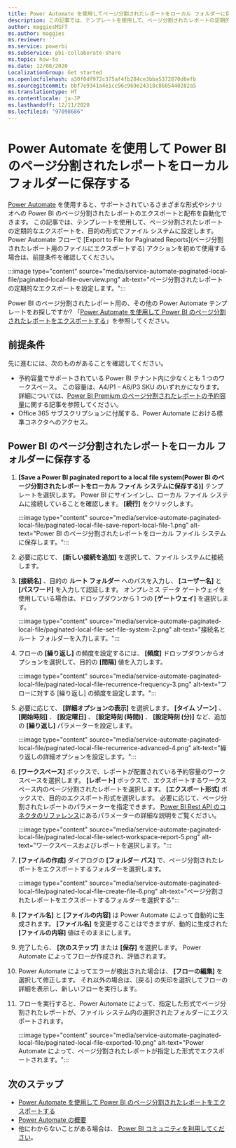 ```yaml
---
title: Power Automate を使用してページ分割されたレポートをローカル フォルダーに保存する
description: この記事では、テンプレートを使用して、ページ分割されたレポートの定期的なエクスポートを、目的の形式でファイル システムに設定します。
author: maggiesMSFT
ms.author: maggies
ms.reviewer: ''
ms.service: powerbi
ms.subservice: pbi-collaborate-share
ms.topic: how-to
ms.date: 12/08/2020
LocalizationGroup: Get started
ms.openlocfilehash: a30f0df972c375af4fb284ce3bba5372870d6efb
ms.sourcegitcommit: bbf7e9341a4e1cc96c969e24318c8605440282a5
ms.translationtype: HT
ms.contentlocale: ja-JP
ms.lasthandoff: 12/11/2020
ms.locfileid: "97098686"
---
```

# <a name="save-a-power-bi-paginated-report-to-a-local-folder--with-power-automate"></a>Power Automate を使用して Power BI のページ分割されたレポートをローカル フォルダーに保存する

[Power Automate](/power-automate/getting-started) を使用すると、サポートされているさまざまな形式やシナリオへの Power BI のページ分割されたレポートのエクスポートと配布を自動化できます。 この記事では、テンプレートを使用して、ページ分割されたレポートの定期的なエクスポートを、目的の形式でファイル システムに設定します。 Power Automate フローで [Export to File for Paginated Reports]\(ページ分割されたレポート用のファイルにエクスポートする\) アクションを初めて使用する場合は、前提条件を確認してください。

:::image type="content" source="media/service-automate-paginated-local-file/paginated-local-file-overview.png" alt-text="ページ分割されたレポートの定期的なエクスポートを設定します。":::

Power BI のページ分割されたレポート用の、その他の Power Automate テンプレートをお探しですか? 「[Power Automate を使用して Power BI のページ分割されたレポートをエクスポートする](service-automate-paginated-integration.md)」を参照してください。

## <a name="prerequisites"></a>前提条件  

先に進むには、次のものがあることを確認してください。

- 予約容量でサポートされている Power BI テナント内に少なくとも 1 つのワークスペース。 この容量は、A4/P1 – A6/P3 SKU のいずれかになります。 詳細については、[Power BI Premium のページ分割されたレポートの予約容量](../admin/service-premium-what-is.md#paginated-reports)に関する記事を参照してください。
- Office 365 サブスクリプションに付属する、Power Automate における標準コネクタへのアクセス。

## <a name="save-a-power-bi-paginated-report-to-a-local-folder"></a>Power BI のページ分割されたレポートをローカル フォルダーに保存する

1. **[Save a Power BI paginated report to a local file system\(Power BI のページ分割されたレポートをローカル ファイル システムに保存する\)]** テンプレートを選択します。 Power BI にサインインし、ローカル ファイル システムに接続していることを確認します。 **[続行]** をクリックします。 

    :::image type="content" source="media/service-automate-paginated-local-file/paginated-local-file-save-report-local-file-1.png" alt-text="Power BI のページ分割されたレポートをローカル ファイル システムに保存します。":::

2. 必要に応じて、 **[新しい接続を追加]** を選択して、ファイル システムに接続します。 
1. **[接続名]** 、目的の **ルート フォルダー** へのパスを入力し、 **[ユーザー名]** と **[パスワード]** を入力して認証します。 オンプレミス データ ゲートウェイを使用している場合は、ドロップダウンから 1 つの **[ゲートウェイ]** を選択します。

    :::image type="content" source="media/service-automate-paginated-local-file/paginated-local-file-set-file-system-2.png" alt-text="接続名とルート フォルダーを入力します。":::
 
3. フローの **[繰り返し]** の頻度を設定するには、 **[頻度]** ドロップダウンからオプションを選択して、目的の **[間隔]** 値を入力します。  

    :::image type="content" source="media/service-automate-paginated-local-file/paginated-local-file-recurrence-frequency-3.png" alt-text="フローに対する [繰り返し] の頻度を設定します。":::

4. 必要に応じて、 **[詳細オプションの表示]** を選択します。 **[タイム ゾーン]** 、 **[開始時刻]** 、 **[設定曜日]** 、 **[設定時刻 (時間)]** 、 **[設定時刻 (分)]** など、追加の **[繰り返し]** パラメーターを設定します。 
 
    :::image type="content" source="media/service-automate-paginated-local-file/paginated-local-file-recurrence-advanced-4.png" alt-text="繰り返しの詳細オプションを設定します。":::

5. **[ワークスペース]** ボックスで、レポートが配置されている予約容量のワークスペースを選択します。 **[レポート]** ボックスで、エクスポートするワークスペース内のページ分割されたレポートを選択します。 **[エクスポート形式]** ボックスで、目的のエクスポート形式を選択します。 必要に応じて、ページ分割されたレポートのパラメーターを指定できます。 [Power BI Rest API のコネクタのリファレンス](/connectors/powerbi/#export-to-file-for-paginated-reports)にあるパラメーターの詳細な説明をご覧ください。  
 
    :::image type="content" source="media/service-automate-paginated-local-file/paginated-local-file-select-workspace-report-5.png" alt-text="ワークスペースおよびレポートを選択します。":::

6. **[ファイルの作成]** ダイアログの **[フォルダー パス]** で、ページ分割されたレポートをエクスポートするフォルダーを選択します。
 
    :::image type="content" source="media/service-automate-paginated-local-file/paginated-local-file-create-file-6.png" alt-text="ページ分割されたレポートをエクスポートするフォルダーを選択する":::

7. **[ファイル名]** と **[ファイルの内容]** は Power Automate によって自動的に生成されます。 **[ファイル名]** を変更することはできますが、動的に生成された **[ファイルの内容]** 値はそのままにします。
8. 完了したら、 **[次のステップ]** または **[保存]** を選択します。 Power Automate によってフローが作成され、評価されます。
9. Power Automate によってエラーが検出された場合は、 **[フローの編集]** を選択して修正します。 それ以外の場合は、[戻る] の矢印を選択してフローの詳細を表示し、新しいフローを実行します。
10. フローを実行すると、Power Automate によって、指定した形式でページ分割されたレポートが、ファイル システム内の選択されたフォルダーにエクスポートされます。

    :::image type="content" source="media/service-automate-paginated-local-file/paginated-local-file-exported-10.png" alt-text="Power Automate によって、ページ分割されたレポートが指定した形式でエクスポートされます。":::

## <a name="next-steps"></a>次のステップ

- [Power Automate を使用して Power BI のページ分割されたレポートをエクスポートする](service-automate-paginated-integration.md)
- [Power Automate の概要](/power-automate/getting-started/)
- 他にわからないことがある場合は、 [Power BI コミュニティを利用してください](https://community.powerbi.com/)。

